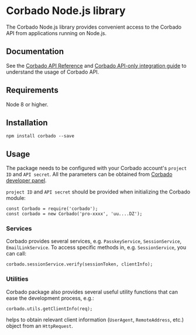 # Corbado Node.js library 

The Corbado Node.js library provides convenient access to the Corbado API from applications running on Node.js.

## Documentation 

See the [Corbado API Reference](https://api.corbado.com/docs/api/) and [Corbado API-only integration guide](https://docs.corbado.com/integrations/api-only) to understand the usage of Corbado API. 

## Requirements 

Node 8 or higher. 

## Installation 

```npm install corbado --save```


## Usage 

The package needs to be configured with your Corbado account's ```project ID``` and ```API secret```. All the parameters can be obtained from [Corbado developer panel](https://app.corbado.com). 

```project ID``` and ```API secret``` should be provided when initializing the Corbado module:


```
const Corbado = require('corbado');
const corbado = new Corbado('pro-xxxx', 'uu....DZ');

```

### Services 

Corbado provides several services, e.g. ```PasskeyService```, ```SessionService```, ```EmailLinkService```.
To access specific methods in, e.g. ```SessionService```, you can call:

```
corbado.sessionService.verify(sessionToken, clientInfo);
```

### Utilities

Corbado package also provides several useful utility functions that can ease the development process, e.g.:
```
corbado.utils.getClientInfo(req);
```
helps to obtain relevant client information (```UserAgent```, ```RemoteAddress```, etc.) object from an ```HttpRequest```.
